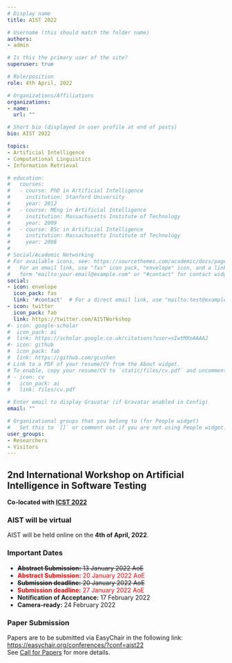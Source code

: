 ```yaml
---
# Display name
title: AIST 2022

# Username (this should match the folder name)
authors:
- admin

# Is this the primary user of the site?
superuser: true

# Role/position
role: 4th April, 2022

# Organizations/Affiliations
organizations:
- name: 
  url: ""

# Short bio (displayed in user profile at end of posts)
bio: AIST 2022

topics:
- Artificial Intelligence
- Computational Linguistics
- Information Retrieval

# education:
#   courses:
#   - course: PhD in Artificial Intelligence
#     institution: Stanford University
#     year: 2012
#   - course: MEng in Artificial Intelligence
#     institution: Massachusetts Institute of Technology
#     year: 2009
#   - course: BSc in Artificial Intelligence
#     institution: Massachusetts Institute of Technology
#     year: 2008
# 
# Social/Academic Networking
# For available icons, see: https://sourcethemes.com/academic/docs/page-builder/#icons
#   For an email link, use "fas" icon pack, "envelope" icon, and a link in the
#   form "mailto:your-email@example.com" or "#contact" for contact widget.
social:
- icon: envelope
  icon_pack: fas
  link: '#contact'  # For a direct email link, use "mailto:test@example.org".
- icon: twitter
  icon_pack: fab
  link: https://twitter.com/AISTWorkshop
#- icon: google-scholar
#  icon_pack: ai
#  link: https://scholar.google.co.uk/citations?user=sIwtMXoAAAAJ
#- icon: github
#  icon_pack: fab
#  link: https://github.com/gcushen
# Link to a PDF of your resume/CV from the About widget.
# To enable, copy your resume/CV to `static/files/cv.pdf` and uncomment the lines below.
# - icon: cv
#   icon_pack: ai
#   link: files/cv.pdf

# Enter email to display Gravatar (if Gravatar enabled in Config)
email: ""

# Organizational groups that you belong to (for People widget)
#   Set this to `[]` or comment out if you are not using People widget.
user_groups:
- Researchers
- Visitors
---
```


## 2nd International Workshop on Artificial Intelligence in Software Testing
**Co-located with [ICST 2022](https://icst2022.vrain.upv.es/)**

### AIST will be virtual
AIST will be held online on the **4th of April, 2022**. </br> 

### Important Dates

 - ~~**Abstract Submission:** 13 January 2022  AoE~~ <br />
 - <span style="color:red">**Abstract Submission:** 20 January 2022  AoE </span><br />
 - ~~**Submission deadline:** 20 January 2022  AoE~~ <br />
 - <span style="color:red">**Submission deadline:** 27 January 2022  AoE </span><br />
 - **Notification of Acceptance:** 17 February 2022 <br />
 - **Camera-ready:** 24 February 2022 <br />

### Paper Submission
Papers are to be submitted via EasyChair in the following link:<br /> 
https://easychair.org/conferences/?conf=aist22 <br />
See [Call for Papers](/#cfp) for more details.


